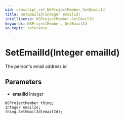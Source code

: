 ```yaml
---
uid: crmscript_ref_NSProjectMember_SetEmailId
title: SetEmailId(Integer emailId)
intellisense: NSProjectMember.SetEmailId
keywords: NSProjectMember, GetEmailId
so.topic: reference
---
```


# SetEmailId(Integer emailId)

The person's email address id

## Parameters

* **emailId** Integer

```crmscript
NSProjectMember thing;
Integer emailId;
thing.SetEmailId(emailId);
```

